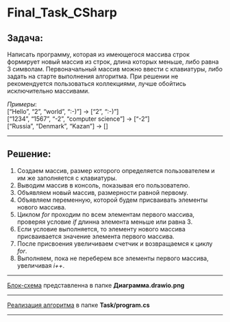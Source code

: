 # **Final_Task_CSharp**

## **Задача**:

Написать программу, которая из имеющегося массива строк формирует новый массив из строк, длина которых меньше, либо равна 3 символам. Первоначальный массив можно ввести с клавиатуры, либо задать на старте выполнения алгоритма. При решении не рекомендуется пользоваться коллекциями, лучше обойтись исключительно массивами.

*Примеры*:  
[“Hello”, “2”, “world”, “:-)”] → [“2”, “:-)”]   
[“1234”, “1567”, “-2”, “computer science”] → [“-2”]  
[“Russia”, “Denmark”, “Kazan”] → []

_____________

## **Решение**:

1. Создаем массив, размер которого определяется пользователем и им же заполняется с клавиатуры.
2. Выводим массив в консоль, показывая его пользователю.
3. Объявляем новый массив, размерности равной первому.
3. Объявляем переменную, которой будем присваивать элементы нового массива.
5. Циклом *for* проходим по всем элементам первого массива, проверяя условие *if* длинна элемента меньше или равна 3.
4. Если условие выполняется, то элементу нового массива присваивается значение элемента первого массива.
3. После присвоения увеличиваем счетчик и возвращаемся к циклу *for*.
2. Выполняем, пока не переберем все элементы первого массива, увеличивая *i++*.
___

[Блок-схема](https://github.com/Poletaem/Final_Task_CSharp/blob/main/%D0%94%D0%B8%D0%B0%D0%B3%D1%80%D0%B0%D0%BC%D0%BC%D0%B0.drawio.png) представленна в папке **Диаграмма.drawio.png**

___
[Реализация алгоритма](https://github.com/Poletaem/Final_Task_CSharp/blob/main/Task/Program.cs) в папке **Task/program.cs**
___

